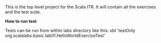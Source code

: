 This is the top level project for the Scala ITR. It will contain all the exercises and the test suite.

**How to run test**

Tests can be run from within labs directory like this:
    sbt 'testOnly org.scalalabs.basic.lab01.HelloWorldExerciseTest'
